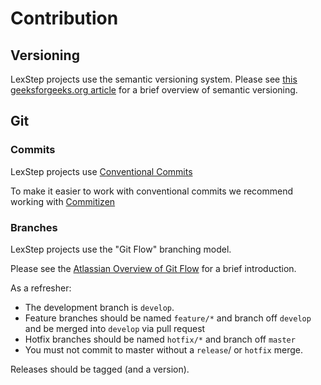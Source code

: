 # Contribution

## Versioning

LexStep projects use the semantic versioning system. Please see [this geeksforgeeks.org article](https://www.geeksforgeeks.org/introduction-semantic-versioning/) for a brief overview of semantic versioning.

## Git

### Commits

LexStep projects use [Conventional Commits](https://dev.to/maxpou/enhance-your-git-log-with-conventional-commits-3ea4)

To make it easier to work with conventional commits we recommend working with [Commitizen](https://github.com/commitizen/cz-cli)

### Branches

LexStep projects use the "Git Flow" branching model.

Please see the [Atlassian Overview of Git Flow](https://www.atlassian.com/git/tutorials/comparing-workflows/gitflow-workflow) for a brief introduction.

As a refresher:

- The development branch is `develop`.
- Feature branches should be named `feature/*` and branch off `develop` and be merged into `develop` via pull request
- Hotfix branches should be named `hotfix/*` and branch off `master`
- You must not commit to master without a `release`/ or `hotfix` merge.

Releases should be tagged (and a version).
